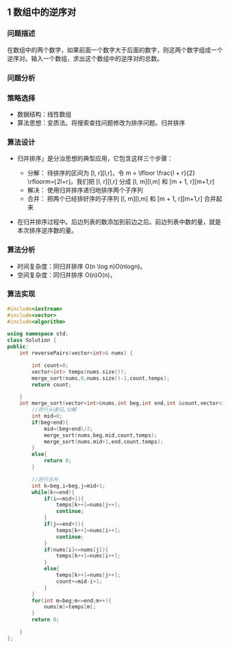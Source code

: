 ## 1 数组中的逆序对

### 问题描述

在数组中的两个数字，如果前面一个数字大于后面的数字，则这两个数字组成一个逆序对。输入一个数组，求出这个数组中的逆序对的总数。

### 问题分析



### 策略选择

* 数据结构：线性数组
* 算法思想：变质法。将搜索查找问题修改为排序问题。归并排序

### 算法设计

* 归并排序」是分治思想的典型应用，它包含这样三个步骤：
  * 分解： 待排序的区间为 [l, r][l,r]，令 m = \lfloor \frac{l + r}{2} \rfloorm=⌊2l+r⌋，我们把 [l, r][l,r] 分成 [l, m][l,m] 和 [m + 1, r][m+1,r]
  * 解决： 使用归并排序递归地排序两个子序列
  * 合并： 把两个已经排好序的子序列 [l, m][l,m] 和 [m + 1, r][m+1,r] 合并起来

* 在归并排序过程中。后边列表的数添加到前边之后。前边列表中数的量，就是本次排序逆序数的量。

### 算法分析

* 时间复杂度：同归并排序 O(n \log n)O(nlogn)。
* 空间复杂度：同归并排序 O(n)O(n)，

### 算法实现

```C++
#include<iostream>
#include<vector>
#include<algorithm>

using namespace std;
class Solution {
public:
    int reversePairs(vector<int>& nums) {

        int count=0;
        vector<int> temps(nums.size());
        merge_sort(nums,0,nums.size()-1,count,temps);
        return count;

    }
    int merge_sort(vector<int>&nums,int beg,int end,int &count,vector<int>&temps){
        //进行头递归,分解
        int mid=0;
        if(beg<end){
            mid=(beg+end)/2;
            merge_sort(nums,beg,mid,count,temps);
            merge_sort(nums,mid+1,end,count,temps);
        }
        else{
            return 0;
        }

        //进行合并
        int k=beg,i=beg,j=mid+1;
        while(k<=end){
            if(i==mid+1){
                temps[k++]=nums[j++];
                continue;
            }
            if(j==end+1){
                temps[k++]=nums[i++];
                continue;
            }
            if(nums[i]<=nums[j]){
                temps[k++]=nums[i++];
            }
            else{
                temps[k++]=nums[j++];
                count+=mid-i+1;
            }
        }
        for(int m=beg;m<=end;m++){
            nums[m]=temps[m];
        }
        return 0;

    }
};
```
